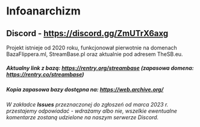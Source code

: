 # Infoanarchizm
## Discord - https://discord.gg/ZmUTrX6axg 
Projekt istnieje od 2020 roku, funkcjonował pierwotnie na domenach BazaFlippera.ml, StreamBase.pl oraz aktualnie pod adresem TheSB.eu.

##### Aktualny link z bazą: https://rentry.org/streambase (zapasowa domena: https://rentry.co/streambase)
##### Kopia zapasowa bazy dostępna na: https://web.archive.org/

*W zakładce **Issues** przeznaczonej do zgłoszeń od marca 2023 r. przestajemy odpowiadać - wdrażamy albo nie, wszelkie ewentualne komentarze zostaną udzielone na naszym serwerze Discord.* 
